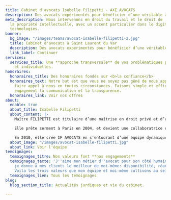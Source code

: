 ```yaml
---
title: Cabinet d'avocats Isabelle Filipetti - AXE AVOCATS
description: Des avocats expérimentés pour bénéficier d’une véritable approche.
meta_description: Nous intervenons en droit du travail et le droit de
  la propriété intellectuelle, avec un accent particulier dans le digital et les nouvelles
  technologies.
banner:
  bg_image: "/images/teams/avocat-isabelle-filipetti-2.jpg"
  title: Cabinet d'avocats à Saint Laurent du Var
  description: Des avocats expérimentés pour bénéficier d’une véritable approche.
  link_label: Continuer
services:
  services_title: Une **approche transversale** de vos problématiques professionnelles
    et individuelles.
honoraires:
  honoraires_title: Des honoraires fondés sur <b>la confiance</b>
  honoraires_text: Notre but est que vous ne soyez pas gêné de nous appeler et de
    faire appel à nous en toutes circonstances. Faisons simple et efficace avec comme
    engagement la communication et la transparence.
  honoraires_link: Voir nos offres
about:
  enable: true
  about_title: Isabelle Filipetti
  about_content: |-
    Maître FILIPETTI est titulaire d’une maîtrise en droit privé et d’un DESS de droit de Propriété Intellectuelle et du multimédia de l’Université Panthéon-Assas (Paris II).

    Elle prête serment à Paris en 2004, et devient une collaboratrice engagée au sein de cabinets parisiens et niçois renommés.

    En 2010, elle crée IF AVOCATS en s’entourant d’une équipe dynamique qui partage son niveau d’exigence.
  about_image: "/images/avocat-isabelle-filipetti.jpg"
  about_link: Voir l'équipe
temoignages:
  temoignages_titre: Nos valeurs font **nos engagements**
  temoignages_texte: 'J''aime mon métier d''avocat pour son côté humain. C''est pourquoi,
    je donne à mes clients le meilleur de moi-même: disponibilité, réactivité et loyauté.
    Voila les trois valeurs que mon équipe et moi-même cultivons au sein du cabinet.'
  temoignages_lien: Tous les témoignages
blog:
  blog_section_title: Actualités jurdiques et vie du cabinet.

---
```

